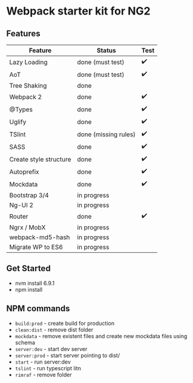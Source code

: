# Webpack starter kit for NG2

## Features
| Feature                   | Status               | Test |
|---------------------------|----------------------|------|
| Lazy Loading              | done (must test)     | ✔️    |
| AoT                       | done (must test)     | ✔️    |
| Tree Shaking              | done                 |       |
| Webpack 2                 | done                 | ✔️    |
| @Types                    | done                 | ✔️    |
| Uglify                    | done                 | ✔️    |
| TSlint                    | done (missing rules) | ✔️    |
| SASS                      | done                 | ✔️    |
| Create style structure    | done                 | ✔️    |
| Autoprefix                | done                 | ✔️ ️   |
| Mockdata                  | done                 | ✔️ ️ ️ ️ |
| Bootstrap 3/4             | in progress          |      |
| Ng-UI 2                   | in progress          |      |
| Router                    | done                 | ✔️ ️ ️ ️ |
| Ngrx / MobX               | in progress          |      |
| webpack-md5-hash          | in progress          |      |
| Migrate WP to ES6         | in progress          |      |


## Get Started
* nvm install 6.9.1
* npm install

## NPM commands
* `build:prod` - create build for production
* `clean:dist` - remove dist folder
* `mockdata` - remove existent files and create new mockdata files using schema
* `server:dev` - start dev server
* `server:prod` - start server pointing to dist/
* `start` - run server:dev
* `tslint` - run typescript litn
* `rimraf` - remove folder 
